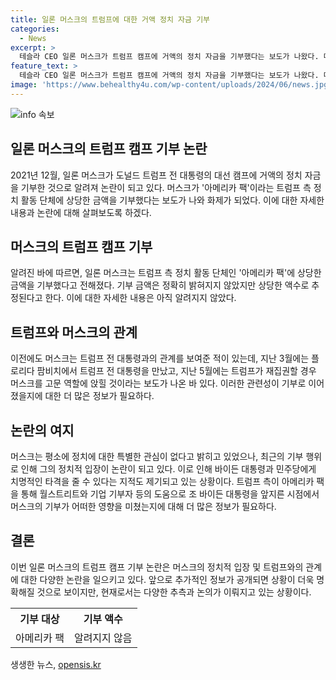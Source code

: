 ```yaml
---
title: 일론 머스크의 트럼프에 대한 거액 정치 자금 기부
categories:
  - News
excerpt: >
  테슬라 CEO 일론 머스크가 트럼프 캠프에 거액의 정치 자금을 기부했다는 보도가 나왔다. 머스크는 아메리카 팩에 상당한 금액을 기부했으며, 이는 바이든과 민주당에 치명적인 타격을 줄 수 있다는 우려가 제기되고 있다. 또한, 머스크가 트럼프를 지지하고 민주당을 비판하는 모습을 보이며 정치적 입장을 표명해왔다. 그의 기부는 바이든 대통령의 정치 자금 모금 현황에 영향을 미치고 있으며, 이에 대한 기부자 명단이 곧 공개될 예정이다.
feature_text: >
  테슬라 CEO 일론 머스크가 트럼프 캠프에 거액의 정치 자금을 기부했다는 보도가 나왔다. 머스크는 아메리카 팩에 상당한 금액을 기부했으며, 이는 바이든과 민주당에 치명적인 타격을 줄 수 있다는 우려가 제기되고 있다. 또한, 머스크가 트럼프를 지지하고 민주당을 비판하는 모습을 보이며 정치적 입장을 표명해왔다. 그의 기부는 바이든 대통령의 정치 자금 모금 현황에 영향을 미치고 있으며, 이에 대한 기부자 명단이 곧 공개될 예정이다.
image: 'https://www.behealthy4u.com/wp-content/uploads/2024/06/news.jpg'
---
```


<p><img src="https://www.behealthy4u.com/wp-content/uploads/2024/06/news.jpg" alt="info 속보" /></p>

<h2 data-ke-size="size26">일론 머스크의 트럼프 캠프 기부 논란</h2>

<p data-ke-size="size16">2021년 12월, 일론 머스크가 도널드 트럼프 전 대통령의 대선 캠프에 거액의 정치 자금을 기부한 것으로 알려져 논란이 되고 있다. 머스크가 '아메리카 팩'이라는 트럼프 측 정치 활동 단체에 상당한 금액을 기부했다는 보도가 나와 화제가 되었다. 이에 대한 자세한 내용과 논란에 대해 살펴보도록 하겠다.</p>

<h2 data-ke-size="size26">머스크의 트럼프 캠프 기부</h2>

<p data-ke-size="size16">알려진 바에 따르면, 일론 머스크는 트럼프 측 정치 활동 단체인 '아메리카 팩'에 상당한 금액을 기부했다고 전해졌다. 기부 금액은 정확히 밝혀지지 않았지만 상당한 액수로 추정된다고 한다. 이에 대한 자세한 내용은 아직 알려지지 않았다.</p>

<h2 data-ke-size="size26">트럼프와 머스크의 관계</h2>

<p data-ke-size="size16">이전에도 머스크는 트럼프 전 대통령과의 관계를 보여준 적이 있는데, 지난 3월에는 플로리다 팜비치에서 트럼프 전 대통령을 만났고, 지난 5월에는 트럼프가 재집권할 경우 머스크를 고문 역할에 앉힐 것이라는 보도가 나온 바 있다. 이러한 관련성이 기부로 이어졌을지에 대한 더 많은 정보가 필요하다.</p>

<h2 data-ke-size="size26">논란의 여지</h2>

<p data-ke-size="size16">머스크는 평소에 정치에 대한 특별한 관심이 없다고 밝히고 있었으나, 최근의 기부 행위로 인해 그의 정치적 입장이 논란이 되고 있다. 이로 인해 바이든 대통령과 민주당에게 치명적인 타격을 줄 수 있다는 지적도 제기되고 있는 상황이다. 트럼프 측이 아메리카 팩을 통해 월스트리트와 기업 기부자 등의 도움으로 조 바이든 대통령을 앞지른 시점에서 머스크의 기부가 어떠한 영향을 미쳤는지에 대해 더 많은 정보가 필요하다.</p>

<h2 data-ke-size="size26">결론</h2>

<p data-ke-size="size16">이번 일론 머스크의 트럼프 캠프 기부 논란은 머스크의 정치적 입장 및 트럼프와의 관계에 대한 다양한 논란을 일으키고 있다. 앞으로 추가적인 정보가 공개되면 상황이 더욱 명확해질 것으로 보이지만, 현재로서는 다양한 추측과 논의가 이뤄지고 있는 상황이다.</p>

<table>
  <tr>
    <th style="text-align: center;">기부 대상</th>
    <th style="text-align: center;">기부 액수</th>
  </tr>
  <tr>
    <td style="text-align: center;">아메리카 팩</td>
    <td style="text-align: center;">알려지지 않음</td>
  </tr>
</table>
생생한 뉴스, <a href="https://opensis.kr" rel="dofollow">opensis.kr</a>


